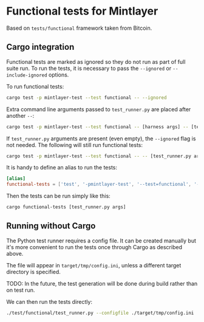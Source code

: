# Functional tests for Mintlayer

Based on `tests/functional` framework taken from Bitcoin.

## Cargo integration

Functional tests are marked as ignored so they do not run as part of full suite run.
To run the tests, it is necessary to pass the `--ignored` or `--include-ignored` options.

To run functional tests:

```sh
cargo test -p mintlayer-test --test functional -- --ignored
```

Extra command line arguments passed to `test_runner.py` are placed after another `--`:

```sh
cargo test -p mintlayer-test --test functional -- [harness args] -- [test_runner.py args]
```

If `test_runner.py` arguments are present (even empty), the `--ignored` flag is not needed.
The following will still run functional tests:

```sh
cargo test -p mintlayer-test --test functional -- -- [test_runner.py args]
```

It is handy to define an alias to run the tests:

```toml
[alias]
functional-tests = ['test', '-pmintlayer-test', '--test=functional', '--', '--ignored', '--']
```

Then the tests can be run simply like this:

```sh
cargo functional-tests [test_runner.py args]
```

## Running without Cargo

The Python test runner requires a config file. It can be created manually but it's more convenient
to run the tests once through Cargo as described above.

The file will appear in `target/tmp/config.ini`, unless a different target directory is specified.

TODO: In the future, the test generation will be done during build rather than on test run.

We can then run the tests directly:

```sh
./test/functional/test_runner.py --configfile ./target/tmp/config.ini
```
